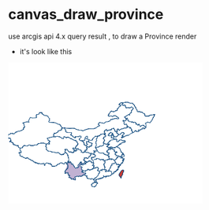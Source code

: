 # canvas_draw_province
use arcgis api 4.x query result , to draw a Province render

* it's look like this

![avator](./result.png)

